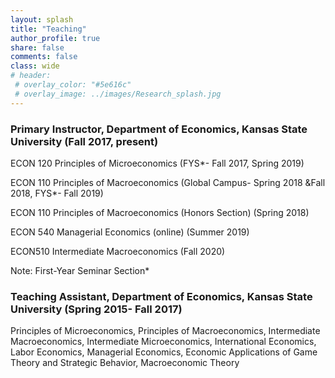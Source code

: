 ```yaml
---
layout: splash
title: "Teaching"
author_profile: true
share: false 
comments: false
class: wide 
# header:
 # overlay_color: "#5e616c"
 # overlay_image: ../images/Research_splash.jpg
---
```



### Primary Instructor, Department of Economics, Kansas State University (Fall 2017, present)

ECON 120 Principles of Microeconomics (FYS*- Fall 2017, Spring 2019)

ECON 110 Principles of Macroeconomics (Global Campus- Spring 2018 &Fall 2018, FYS*- Fall 2019)

ECON 110 Principles of Macroeconomics (Honors Section) (Spring 2018)

ECON 540 Managerial Economics (online) (Summer 2019)

ECON510 Intermediate Macroeconomics (Fall 2020)

Note: First-Year Seminar Section*


### Teaching Assistant, Department of Economics, Kansas State University (Spring 2015- Fall 2017)

Principles of Microeconomics, Principles of Macroeconomics, Intermediate Macroeconomics, 
Intermediate Microeconomics, International Economics, Labor Economics, Managerial Economics,
Economic Applications of Game Theory and Strategic Behavior, Macroeconomic Theory
